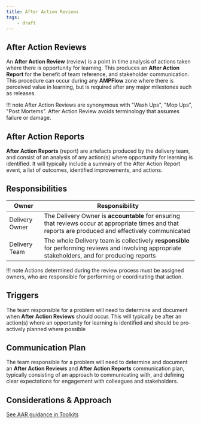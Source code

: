 ```yaml
---
title: After Action Reviews
tags:
    - draft
---
```


## After Action Reviews

An **After Action Review** (review) is a point in time analysis of actions taken where there is opportunity for learning. This produces an **After Action Report** for the benefit of team reference, and stakeholder communication. This procedure can occur during any **AMPFlow** zone where there is perceived value in learning, but is required after any major milestones such as releases.

!!! note
    After Action Reviews are synonymous with "Wash Ups", "Mop Ups", "Post Mortems". After Action Review avoids terminology that assumes failure or damage. 

## After Action Reports
**After Action Reports** (report) are artefacts produced by the delivery team, and consist of an analysis of any action(s) where opportunity for learning is identified. It will typically include a summary of the After Action Report event, a list of outcomes, identified improvements, and actions.

## Responsibilities

| Owner                 | Responsibility |
|---|---|
| Delivery Owner         | The Delivery Owner is **accountable** for ensuring that reviews occur at appropriate times and that reports are produced and effectively communicated |
| Delivery Team         | The whole Delivery team is collectively **responsible** for performing reviews and involving appropriate stakeholders, and for producing reports |

!!! note
    Actions determined during the review process must be assigned owners, who are responsible for performing or coordinating that action.

## Triggers

The team responsible for a problem will need to determine and document when **After Action Reviews** should occur. This will typically be after an action(s) where an opportunity for learning is identified and should be pro-actively planned where possible

## Communication Plan

The team responsible for a problem will need to determine and document an **After Action Reviews** and **After Action Reports** communication plan, typically consisting of an approach to communicating with, and defining clear expectations for engagement with colleagues and stakeholders. 

## Considerations & Approach

[See AAR guidance in Toolkits](./?q=AAR+Default)
